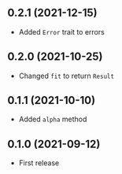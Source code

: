 ## 0.2.1 (2021-12-15)

- Added `Error` trait to errors

## 0.2.0 (2021-10-25)

- Changed `fit` to return `Result`

## 0.1.1 (2021-10-10)

- Added `alpha` method

## 0.1.0 (2021-09-12)

- First release
